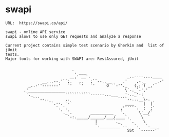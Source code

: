 # swapi
    URL:  https://swapi.co/api/

    swapi - online API service
    swapi alows to use only GET requests and analyze a response

    Current project contains simple test scenario by Gherkin and  list of jUnit
    tests.
    Major tools for working with SWAPI are: RestAssured, jUnit


                                 `. ___
                                __,' __`.                _..----....____
                    __...--.'``;.   ,.   ;``--..__     .'    ,-._    _.-'
              _..-''-------'   `'   `'   `'     O ``-''._   (,;') _,'
            ,'________________                          \`-._`-','
             `._              ```````````------...___   '-.._'-:
                ```--.._      ,.                     ````--...__\-.
                        `.--. `-`                       ____    |  |`
                          `. `.                       ,'`````.  ;  ;`
                            `._`.        __________   `.      \'__/`
                               `-:._____/______/___/____`.     \  `
                                           |       `._    `.    \
                                           `._________`-.   `.   `.___
                                                         SSt  `------'`


